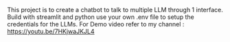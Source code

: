 This project is to create a chatbot to talk to multiple LLM through 1 interface.
Build with streamlit and python
use your own .env file to setup the credentials for the LLMs.
For Demo video refer to my channel : https://youtu.be/7HKjwaJKJL4
